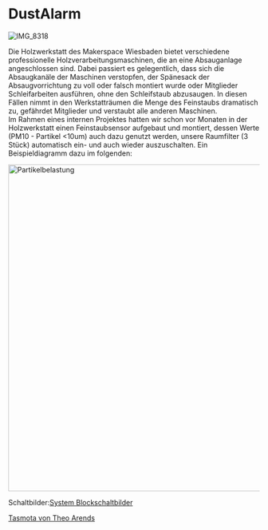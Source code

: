 # DustAlarm

![IMG_8318](https://user-images.githubusercontent.com/42463588/119325080-d0367e00-bc80-11eb-97cb-f9001c4e0334.jpg)

Die Holzwerkstatt des Makerspace Wiesbaden bietet verschiedene professionelle Holzverarbeitungsmaschinen, die an eine Absauganlage angeschlossen sind.
Dabei passiert es gelegentlich, dass sich die Absaugkanäle der Maschinen verstopfen, der Spänesack der Absaugvorrichtung zu voll oder falsch montiert wurde oder Mitglieder Schleifarbeiten ausführen, ohne den Schleifstaub abzusaugen. In diesen Fällen nimmt in den Werkstatträumen die Menge des Feinstaubs dramatisch zu, gefährdet Mitglieder und verstaubt alle anderen Maschinen.
<br>
Im Rahmen eines internen Projektes hatten wir schon vor Monaten in der Holzwerkstatt einen Feinstaubsensor aufgebaut und montiert, dessen Werte (PM10 - Partikel <10um) auch dazu genutzt werden, unsere Raumfilter (3 Stück) automatisch ein- und auch wieder auszuschalten. Ein Beispieldiagramm dazu im folgenden:

<img width="655" alt="Partikelbelastung" src="https://user-images.githubusercontent.com/42463588/119486719-dbf57380-bd58-11eb-92a3-a0d606eb389d.png">

Schaltbilder:[System Blockschaltbilder](doc/Alarm_Absaugung.pdf)

[Tasmota von Theo Arends](https://tasmota.github.io/docs/)<br>

